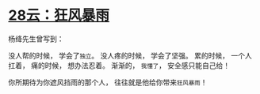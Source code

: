 # [28云：狂风暴雨](https://github.com/platojobs/SFLOG/issues/28)

杨绛先生曾写到：

没人帮的时候，
学会了`独立`。
没人疼的时候，
学会了坚强。
累的时候，
一个人扛着，
痛的时候，
想办法忍着。
渐渐的，
`我懂了`，
安全感只能自己给！

你所期待为你遮风挡雨的那个人，
往往就是他给你带来`狂风暴雨`！ ​​​
